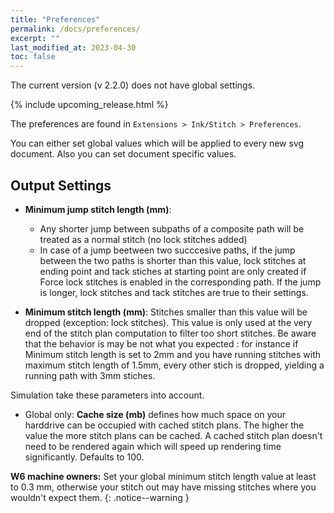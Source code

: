 ```yaml
---
title: "Preferences"
permalink: /docs/preferences/
excerpt: ""
last_modified_at: 2023-04-30
toc: false
---
```

The current version (v 2.2.0) does not have global settings.

{% include upcoming_release.html %}

The preferences are found in `Extensions > Ink/Stitch > Preferences`.

You can either set global values which will be applied to every new svg document. Also you can set document specific values.

## Output Settings


* **Minimum jump stitch length (mm)**: 
  *  Any shorter jump between subpaths of a composite path will be treated as a normal stitch (no lock stitches added)
  *  In case of a jump beetween two succcesive paths, if the jump between the two paths is shorter than this value, lock stitches at ending point and tack stiches at starting point are only created if Force lock stitches is enabled in the corresponding path.  If the jump is longer, lock stitches and tack stitches are true to their settings.
  
* **Minimum stitch length (mm)**: Stitches smaller than this value will be dropped (exception: lock stitches). This value is only used at the very end of the stitch plan computation to filter too short stitches. Be aware that the behavior is may be not what you expected : for instance if Minimum stitch length is set to 2mm and you have running stitches with maximum stitch length of 1.5mm, every other stich is dropped, yielding a running path  with 3mm stiches. 

Simulation take these parameters into account.


* Global only: **Cache size (mb)** defines how much space on your harddrive can be occupied with cached stitch plans. The higher the value the more stitch plans can be cached. A cached stitch plan doesn't need to be rendered again which will speed up rendering time significantly. Defaults to 100.

**W6 machine owners:** Set your global minimum stitch length value at least to 0.3 mm, otherwise your stitch out may have missing stitches where you wouldn't expect them.
{: .notice--warning }
